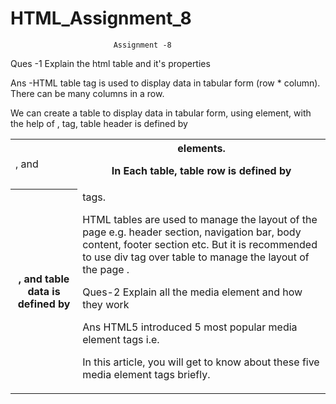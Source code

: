 # HTML_Assignment_8

                           Assignment -8


Ques -1 Explain the html table and it's properties

Ans -HTML table tag is used to display data in tabular form (row * column). There can be many columns in a row.

We can create a table to display data in tabular form, using <table> element, with the help of <tr> , <td>, and <th> elements.

In Each table, table row is defined by <tr> tag, table header is defined by <th>, and table data is defined by <td> tags.

HTML tables are used to manage the layout of the page e.g. header section, navigation bar, body content, footer section etc. But it is recommended to use div tag over table to manage the layout of the page .

Ques-2 Explain all the media element and how they work

Ans 
HTML5 introduced 5 most popular media element tags i.e. <audio>, <video>, <source>, <embed>, <track>. This media element tags changed the entire development using HTML.

In this article, you will get to know about these five media element tags briefly.

<audio>
: It is an inline element that is used to embed sound files into a web page.
<video>
:  It is used to embed video files into a web page.
<source>
: It is used to attach multimedia files like audio, video, and pictures.
<
embed
>: It is used for embedding external applications which are generally multimedia content like audio or video into an HTML document.
<track>
:  It specifies text tracks for media components audio and video.

Ques-3 What is Get and Post in Form


Ans

GET and POST is two different types of HTTP request methods. HTTP protocol supports many methods to transfer data from the server or perform any operation on the server. The HTTP protocol supports the methods, e.g. GET, POST, PUT, DELETE, PATCH, COPY, HEAD, OPTIONS, etc. Before we dive into the main difference between GET and POST request methods, let’s have a look at what does these HTTP methods are.

GET request() Method: Data is being requested from a specific resource (through some API URL). Here in the example, a dummy API is used to demonstrate, how GET requests actually work.
POST request() Method: Data is sent to be processed to a specific resource (through some API URL). Here in the example, a dummy API is used to demonstrate, how POST request actually works.

Ques-4 

List all the input types we have in forms.

Ans

 Input Types:

Button: Button is generally a push button, which is pushed to activate.

checkbox: The checkbox must be ticked to activate it.

color: Interface used to choose the color of our choice.

date: Interface used to choose a date.

Email: Interface used to accept e-mail addresses.

File: Interface used to upload files.

Image: Interface used to input an image.

Month: Interface used to input years and 
months. The format is “YYYY-MM”.
Number: Interface let the user enter a 
number.

Password: Interface defines a password field (characters are masked for security).

Radio: Collection of radio buttons inputting a set of options).

Range: Slide control interface with  Default range is 0 to 100.

Reset: Interface used to resets the form to the default values.

Search: Interface for entering a search string.

Submit: Interface for submitting all form values to a form-handler.

Text: Interface to input single-line text field.




